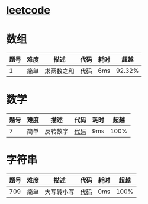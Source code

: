 #  [leetcode](https://leetcode-cn.com/)

# 数组
| 题号|难度|描述|代码|耗时|超越|
| ----| ---|---|---|---|---|
|1|简单|求两数之和|[代码](https://github.com/lgjlife/Algorithm-Exercise/blob/master/src/leetcode/array/question1.java)|6ms|92.32%|

# 数学
| 题号|难度|描述|代码|耗时|超越|
| ----| ---|---|---|---|---|
|7|简单|反转数字|[代码](https://github.com/lgjlife/Algorithm-Exercise/blob/master/src/leetcode/math/Question7.java)|9ms|100%|


# 字符串
| 题号|难度|描述|代码|耗时|超越|
| ----| ---|---|---|---|---|
|709|简单|大写转小写|[代码](https://github.com/lgjlife/Algorithm-Exercise/blob/master/src/leetcode/string/Question709.java)|0ms|100%|